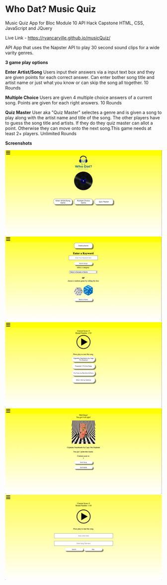 # Who Dat? Music Quiz

Music Quiz App for Bloc Module 10
API Hack Capstone
HTML, CSS, JavaScript and JQuery

Live Link - https://ryancarville.github.io/musicQuiz/

API App that uses the Napster API to play 30 second sound clips for a wide varity genres.

<b>3 game play options</b>

<b>Enter Artist/Song</b>
Users input their answers via a input text box and they are given points for each correct answer.  Can enter bother song title and artist name or just what you know or can skip the song all together.
10 Rounds

<b>Multiple Choice</b>
Users are given 4 multiple choice answers of a current song.  Points are given for each right answers.
10 Rounds

<b>Quiz Master</b>
User aka "Quiz Master" selectes a genre and is given a song to play along with the artist name and title of the song.  The other players have to guess the song title and artists.  If they do they quiz master can allot a point.  Otherwise they can move onto the next song.This game needs at least 2+ players.
Unlimited Rounds

<b>Screenshots</b>

![alt text](https://raw.githubusercontent.com/ryancarville/musicQuiz/master/images/whoDatMusicQuiz_1.png)
![alt text](https://raw.githubusercontent.com/ryancarville/musicQuiz/master/images/whoDatMusicQuiz_2.png)
![alt text](https://raw.githubusercontent.com/ryancarville/musicQuiz/master/images/whoDatMusicQuiz_3.png)
![alt text](https://raw.githubusercontent.com/ryancarville/musicQuiz/master/images/whoDatMusicQuiz_4.png)
![alt text](https://raw.githubusercontent.com/ryancarville/musicQuiz/master/images/whoDatMusicQuiz_5.png)











